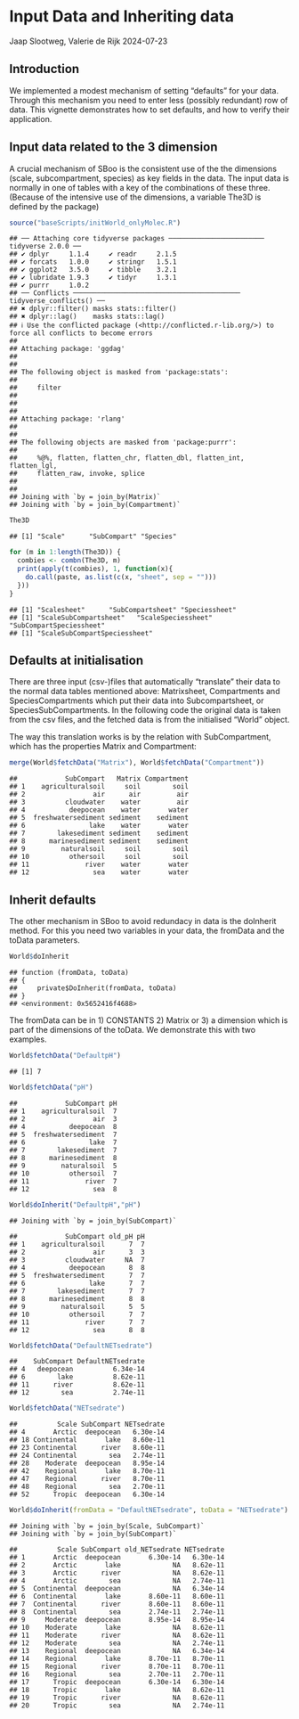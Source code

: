 Input Data and Inheriting data
================
Jaap Slootweg, Valerie de Rijk
2024-07-23

## Introduction

We implemented a modest mechanism of setting “defaults” for your data.
Through this mechanism you need to enter less (possibly redundant) row
of data. This vignette demonstrates how to set defaults, and how to
verify their application.

## Input data related to the 3 dimension

A crucial mechanism of SBoo is the consistent use of the the dimensions
(scale, subcompartment, species) as key fields in the data. The input
data is normally in one of tables with a key of the combinations of
these three. (Because of the intensive use of the dimensions, a variable
The3D is defined by the package)

``` r
source("baseScripts/initWorld_onlyMolec.R")
```

    ## ── Attaching core tidyverse packages ──────────────────────── tidyverse 2.0.0 ──
    ## ✔ dplyr     1.1.4     ✔ readr     2.1.5
    ## ✔ forcats   1.0.0     ✔ stringr   1.5.1
    ## ✔ ggplot2   3.5.0     ✔ tibble    3.2.1
    ## ✔ lubridate 1.9.3     ✔ tidyr     1.3.1
    ## ✔ purrr     1.0.2     
    ## ── Conflicts ────────────────────────────────────────── tidyverse_conflicts() ──
    ## ✖ dplyr::filter() masks stats::filter()
    ## ✖ dplyr::lag()    masks stats::lag()
    ## ℹ Use the conflicted package (<http://conflicted.r-lib.org/>) to force all conflicts to become errors
    ## 
    ## Attaching package: 'ggdag'
    ## 
    ## 
    ## The following object is masked from 'package:stats':
    ## 
    ##     filter
    ## 
    ## 
    ## 
    ## Attaching package: 'rlang'
    ## 
    ## 
    ## The following objects are masked from 'package:purrr':
    ## 
    ##     %@%, flatten, flatten_chr, flatten_dbl, flatten_int, flatten_lgl,
    ##     flatten_raw, invoke, splice
    ## 
    ## 
    ## Joining with `by = join_by(Matrix)`
    ## Joining with `by = join_by(Compartment)`

``` r
The3D
```

    ## [1] "Scale"      "SubCompart" "Species"

``` r
for (m in 1:length(The3D)) {
  combies <- combn(The3D, m)
  print(apply(t(combies), 1, function(x){
    do.call(paste, as.list(c(x, "sheet", sep = "")))
  }))
}
```

    ## [1] "Scalesheet"      "SubCompartsheet" "Speciessheet"   
    ## [1] "ScaleSubCompartsheet"   "ScaleSpeciessheet"      "SubCompartSpeciessheet"
    ## [1] "ScaleSubCompartSpeciessheet"

## Defaults at initialisation

There are three input (csv-)files that automatically “translate” their
data to the normal data tables mentioned above: Matrixsheet,
Compartments and SpeciesCompartments which put their data into
Subcompartsheet, or SpeciesSubCompartments. In the following code the
original data is taken from the csv files, and the fetched data is from
the initialised “World” object.

The way this translation works is by the relation with SubCompartment,
which has the properties Matrix and Compartment:

``` r
merge(World$fetchData("Matrix"), World$fetchData("Compartment"))
```

    ##            SubCompart   Matrix Compartment
    ## 1    agriculturalsoil     soil        soil
    ## 2                 air      air         air
    ## 3          cloudwater    water         air
    ## 4           deepocean    water       water
    ## 5  freshwatersediment sediment    sediment
    ## 6                lake    water       water
    ## 7        lakesediment sediment    sediment
    ## 8      marinesediment sediment    sediment
    ## 9         naturalsoil     soil        soil
    ## 10          othersoil     soil        soil
    ## 11              river    water       water
    ## 12                sea    water       water

## Inherit defaults

The other mechanism in SBoo to avoid redundacy in data is the doInherit
method. For this you need two variables in your data, the fromData and
the toData parameters.

``` r
World$doInherit
```

    ## function (fromData, toData) 
    ## {
    ##     private$DoInherit(fromData, toData)
    ## }
    ## <environment: 0x5652416f4688>

The fromData can be in 1) CONSTANTS 2) Matrix or 3) a dimension which is
part of the dimensions of the toData. We demonstrate this with two
examples.

``` r
World$fetchData("DefaultpH")
```

    ## [1] 7

``` r
World$fetchData("pH")
```

    ##            SubCompart pH
    ## 1    agriculturalsoil  7
    ## 2                 air  3
    ## 4           deepocean  8
    ## 5  freshwatersediment  7
    ## 6                lake  7
    ## 7        lakesediment  7
    ## 8      marinesediment  8
    ## 9         naturalsoil  5
    ## 10          othersoil  7
    ## 11              river  7
    ## 12                sea  8

``` r
World$doInherit("DefaultpH","pH")
```

    ## Joining with `by = join_by(SubCompart)`

    ##            SubCompart old_pH pH
    ## 1    agriculturalsoil      7  7
    ## 2                 air      3  3
    ## 3          cloudwater     NA  7
    ## 4           deepocean      8  8
    ## 5  freshwatersediment      7  7
    ## 6                lake      7  7
    ## 7        lakesediment      7  7
    ## 8      marinesediment      8  8
    ## 9         naturalsoil      5  5
    ## 10          othersoil      7  7
    ## 11              river      7  7
    ## 12                sea      8  8

``` r
World$fetchData("DefaultNETsedrate")
```

    ##    SubCompart DefaultNETsedrate
    ## 4   deepocean          6.34e-14
    ## 6        lake          8.62e-11
    ## 11      river          8.62e-11
    ## 12        sea          2.74e-11

``` r
World$fetchData("NETsedrate")
```

    ##          Scale SubCompart NETsedrate
    ## 4       Arctic  deepocean   6.30e-14
    ## 18 Continental       lake   8.60e-11
    ## 23 Continental      river   8.60e-11
    ## 24 Continental        sea   2.74e-11
    ## 28    Moderate  deepocean   8.95e-14
    ## 42    Regional       lake   8.70e-11
    ## 47    Regional      river   8.70e-11
    ## 48    Regional        sea   2.70e-11
    ## 52      Tropic  deepocean   6.30e-14

``` r
World$doInherit(fromData = "DefaultNETsedrate", toData = "NETsedrate")
```

    ## Joining with `by = join_by(Scale, SubCompart)`
    ## Joining with `by = join_by(SubCompart)`

    ##          Scale SubCompart old_NETsedrate NETsedrate
    ## 1       Arctic  deepocean       6.30e-14   6.30e-14
    ## 2       Arctic       lake             NA   8.62e-11
    ## 3       Arctic      river             NA   8.62e-11
    ## 4       Arctic        sea             NA   2.74e-11
    ## 5  Continental  deepocean             NA   6.34e-14
    ## 6  Continental       lake       8.60e-11   8.60e-11
    ## 7  Continental      river       8.60e-11   8.60e-11
    ## 8  Continental        sea       2.74e-11   2.74e-11
    ## 9     Moderate  deepocean       8.95e-14   8.95e-14
    ## 10    Moderate       lake             NA   8.62e-11
    ## 11    Moderate      river             NA   8.62e-11
    ## 12    Moderate        sea             NA   2.74e-11
    ## 13    Regional  deepocean             NA   6.34e-14
    ## 14    Regional       lake       8.70e-11   8.70e-11
    ## 15    Regional      river       8.70e-11   8.70e-11
    ## 16    Regional        sea       2.70e-11   2.70e-11
    ## 17      Tropic  deepocean       6.30e-14   6.30e-14
    ## 18      Tropic       lake             NA   8.62e-11
    ## 19      Tropic      river             NA   8.62e-11
    ## 20      Tropic        sea             NA   2.74e-11
